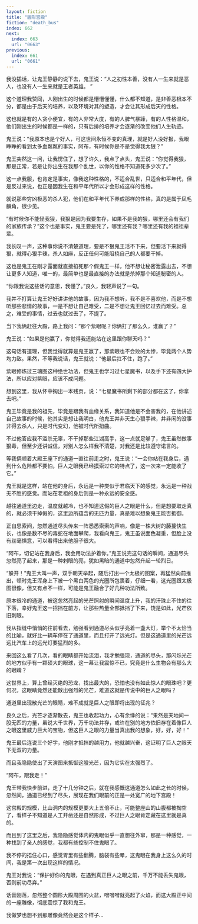 ```yaml
---
layout: fiction
title: "圆形宫殿"
fiction: "death_bus"
index: 662
next:
  index: 663
  url: "0663"
previous:
  index: 661
  url: "0661"
---
```

我没插话，让鬼王静静的说下去，鬼王说：“人之初性本善，没有人一生来就是恶人，也没有人一生来就是王者英雄。 ”

这个道理我赞同，人刚出生的时候都是懵懵懂懂，什么都不知道，是非善恶根本不分，都是由于后天的培养，以及环境对其的塑造，才会让其形成后天的性格。

这也就是有的人贪小便宜，有的人非常大度，有的人脾气暴躁，有的人性格温和，他们刚出生的时候都是一样的，只有后排的培养才会逐渐的改变他们人生轨迹。

鬼王说：“我原本也是个好人，可这世间永恒不变的真理，就是好人没好报，我眼睁睁的看到太多血粼粼的事实，阿布，有时候你是不是觉得我太狠？”

鬼王突然这一问，让我愣住了，想了许久，我点了点头，鬼王说：“你觉得我狠，那是正常，若是让你出生在我那个乱世，以你的性格不知道死多少次了。”

这一点我服，也肯定是事实，像我这种性格的，不适合乱世，只适合和平年代，但是反过来说，也正是因我生在和平年代所以才会形成这样的性格。

就说那些穷凶极恶的杀人犯，他们在和平年代下养成那样的性格，真的是属于凤毛麟角，很少见。

“有时候你不能怪我狠，我狠是因为我要生存，如果不是我的狠，哪里还会有我们的家族传承？”这个也是事实，鬼王要是死了，哪里还有我？哪里还有我的祖祖辈辈。

我长叹一声，这种事你说不清楚道理，要是不狠鬼王活不下来，但要活下来就得狠，就得心狠手辣，杀人如麻，反正任何可能阻挠自己的人都要干掉。

这也是鬼王在刚才露面就直接掐死那个假鬼王一样，他不想让秘密泄露出去，不想让更多人知道，唯一的，最简单也是最直接的办法就是杀掉那个知道秘密的人。

“你跟我说这些话的意思，我懂了。”良久，我轻声说了一句。

我并不打算让鬼王好好讲讲他的故事，因为我不想听，我不是不喜欢他，而是不想听那些悲情的故事，一是不想让自己难受，二是不想让鬼王回忆过去而难受。总之，难受的事情，过去也就过去了，不提了。

当下我俩赶往大殿，路上我问：“那个紫眼呢？你俩打了那么久，谁赢了？”

鬼王说：“如果是他赢了，你觉得我还能站在这里跟你聊天吗？”

这句话有道理，但我觉得就算是鬼王赢了，那紫眼也不会败的太惨，毕竟两个人势均力敌。果然，不等我说话，鬼王就说：“他最后扛不住，跑了。”

紫眼修炼过三魂图这种绝世功法，但鬼王也学习过七星魔书，以及手下还有四大护法，所以应对紫眼，应该不成问题。

想到这里，我从怀中掏出一本残页，说：“七星魔书所剩下的部分都在这了，你拿去吧。”

鬼王毕竟是我的祖先，毕竟是跟我有血缘关系，我知道他是不会害我的，在他讲述自己故事的时候，他其实是想让我明白，他鬼王并非天生心狠手辣，并非闲的没事非得去杀人，只是时代变幻，他被时代所扭曲。

不过他答应我不滥杀无辜，不干掉那些江湖高手，这一点就足够了，鬼王虽然做事狠毒，但至少还讲诚信，对别人怎么样我不清楚，对我还是比较遵守诺言的。

等我俩顺着大殿王座下的通道一直往前走之时，鬼王说：“一会你站在我身后，遇到什么危险都不要怕，巨人之眼我已经摸索过它的特点了，这一次来一定能收了它。”

鬼王就是这样，站在他的身后，永远是一种类似于君临天下的感觉，永远是一种战无不胜的感觉。而站在老祖的身后则是一种永远的安全感。

越往通道里边走，温度就越冷，也不知道这假的巨人之眼是什么，但是想要取走真的，就必须干掉假的，这里边所蕴含的无匹力量，真是难以想象鬼王能否抵御。

正自思索间，忽然通道尽头传来一阵悉悉索索的声响，像是一株大树的藤蔓快生长，也像是数不尽的毒蛇在地面攀爬，我看向鬼王，鬼王虽说面色凝重，但脸上没有丝毫惧意，可以看得出来他胆子很大。

“阿布，切记站在我身后，我会用功法护着你。”鬼王说完这句话的瞬间，通道尽头忽然亮了起来，那是一种刺眼的亮，犹如黑暗的通道中忽然升起一轮烈日。

“躲开！”鬼王大叫一声，双手朝天举起，随后打出一个太极的图案，再猛然向前推出，顿时鬼王浑身上下被一个黑白两色的光圈所包裹着，仔细一看，这光圈跟太极图很像，但又有点不一样，可能是鬼王融合了好几种功法所致。

原本很冷的通道，被这忽然亮起的光芒照射的瞬间温度上升，我的汗珠止不住的往下落，幸好鬼王这一招挡在前方，让那些热量全部抵挡了下来，饶是如此，光芒依旧刺眼。

我从指缝中悄悄的往前看去，勉强看到通道尽头似乎亮着一盏大灯，举个不太恰当的比喻，就好比一辆车停在了通道里，而且打开了远光灯。但是这通道里的光芒远远比汽车上的远光灯要猛烈的多。

来回这么看了几次，看的眼睛都开始流泪，我才勉强现，通道的尽头，那闪烁光芒的地方似乎有一颗硕大的眼球，这一幕让我震惊不已，究竟是什么生物会有那么大的眼睛？

这世界上，算上曾经灭绝的恐龙，找出最大的，恐怕也没有如此惊人的眼珠吧？更何况，这眼睛竟然还能散出强烈的光芒，难道这就是传说中的巨人之眼吗？

通道里出现散光芒的眼睛，难不成就是巨人之眼即将出现的征兆？

良久之后，光芒才逐渐散去，鬼王也收起功力，心有余悸的说：“果然是天地间一股无匹的力量，虽说大千世界，万千功法并存，或许在别的地方依旧存在着像巨人之眼这里威力巨大的宝物，但这巨人之眼的力量当真出我的想象，好，好，好！”

鬼王最后连说三个好字，他刚才抵挡的越用力，他就越兴奋，这证明了巨人之眼天下无双的力量。

而且我隐隐使出了天演图来抵御这股光芒，因为它实在太强烈了。

“阿布，跟我走！”

鬼王带我快步前进，走了十几分钟之后，就在我感慨这通道怎么如此之长的时候，忽然间，通道已经到了尽头，展现在我们眼前的正是一处宽广的地下宫殿！

这宫殿的规模，比山洞内的规模更要大上五倍不止，可能整座山的山腹都被掏空了，看样子不知道是人工开凿还是自然形成，不过巨人之眼肯定藏在这里就是真的。

而且到了这里之后，我隐隐感觉体内的鬼眼似乎一直想往外窜，那是一种感觉，一种找到了亲人的感觉，我都有些控制不住鬼眼了。

我不停的捂住心口，感觉胃里有些翻腾，脑袋有些晕，这鬼眼在我身上这么久的时间，我是第一次出现这样的情况。

鬼王对我说：“保护好你的鬼眼，在遇到真正巨人之眼之前，千万不能丢失鬼眼，否则前功尽弃。”

话音刚落，忽然整个圆形大殿周围的火盆，噌噌噌就亮起了火焰，而这大殿正中间的一座雕像，彻底震惊了我和鬼王。

我做梦也想不到那雕像竟然会是这个样子...